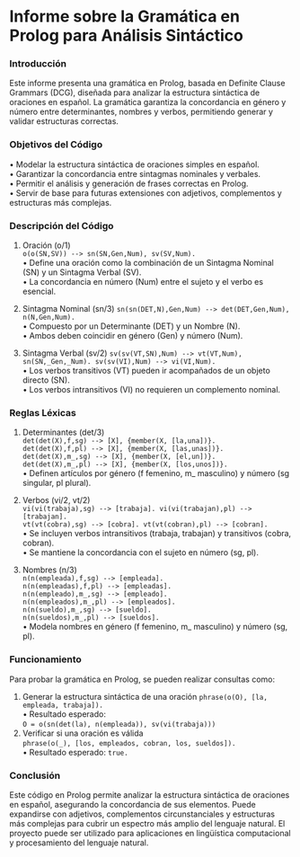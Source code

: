 # Informe sobre la Gramática en Prolog para Análisis Sintáctico
### Introducción

Este informe presenta una gramática en Prolog, basada en Definite Clause Grammars (DCG), diseñada para analizar la estructura sintáctica de oraciones en español. La gramática garantiza la concordancia en género y número entre determinantes, nombres y verbos, permitiendo generar y validar estructuras correctas.

### Objetivos del Código

•	Modelar la estructura sintáctica de oraciones simples en español.<br>
•	Garantizar la concordancia entre sintagmas nominales y verbales.<br>
•	Permitir el análisis y generación de frases correctas en Prolog.<br>
•	Servir de base para futuras extensiones con adjetivos, complementos y estructuras más complejas.<br>

### Descripción del Código

1. Oración (o/1)<br>
`o(o(SN,SV)) --> sn(SN,Gen,Num), sv(SV,Num).`<br>
•	Define una oración como la combinación de un Sintagma Nominal (SN) y un Sintagma Verbal (SV).<br>
•	La concordancia en número (Num) entre el sujeto y el verbo es esencial.<br>

2. Sintagma Nominal (sn/3)
`sn(sn(DET,N),Gen,Num) --> det(DET,Gen,Num), n(N,Gen,Num).`<br>
•	Compuesto por un Determinante (DET) y un Nombre (N).<br>
•	Ambos deben coincidir en género (Gen) y número (Num).<br>

3. Sintagma Verbal (sv/2)
`sv(sv(VT,SN),Num) --> vt(VT,Num), sn(SN,_Gen,_Num). sv(sv(VI),Num) --> vi(VI,Num).` <br>
•	Los verbos transitivos (VT) pueden ir acompañados de un objeto directo (SN).<br>
•	Los verbos intransitivos (VI) no requieren un complemento nominal.<br>

### Reglas Léxicas<br>
1. Determinantes (det/3)<br>
`det(det(X),f,sg) --> [X], {member(X, [la,una])}.`<br>
`det(det(X),f,pl) --> [X], {member(X, [las,unas])}.` <br>
`det(det(X),m_,sg) --> [X], {member(X, [el,un])}.`<br>
`det(det(X),m_,pl) --> [X], {member(X, [los,unos])}.` <br>
•	Definen artículos por género (f femenino, m_ masculino) y número (sg singular, pl plural).<br>

2. Verbos (vi/2, vt/2)<br>
`vi(vi(trabaja),sg) --> [trabaja]. vi(vi(trabajan),pl) --> [trabajan].` <br>
`vt(vt(cobra),sg) --> [cobra]. vt(vt(cobran),pl) --> [cobran].`<br>
•	Se incluyen verbos intransitivos (trabaja, trabajan) y transitivos (cobra, cobran).<br>
•	Se mantiene la concordancia con el sujeto en número (sg, pl).<br>

3. Nombres (n/3)<br>
`n(n(empleada),f,sg) --> [empleada].` <br>
`n(n(empleadas),f,pl) --> [empleadas].` <br>
`n(n(empleado),m_,sg) --> [empleado].` <br>
`n(n(empleados),m_,pl) --> [empleados].` <br>
`n(n(sueldo),m_,sg) --> [sueldo].` <br>
`n(n(sueldos),m_,pl) --> [sueldos].` <br>
•	Modela nombres en género (f femenino, m_ masculino) y número (sg, pl).<br>

### Funcionamiento
Para probar la gramática en Prolog, se pueden realizar consultas como:<br>

1. Generar la estructura sintáctica de una oración
`phrase(o(O), [la, empleada, trabaja]).`<br>
•	Resultado esperado:<br>
`O = o(sn(det(la), n(empleada)), sv(vi(trabaja)))`<br>
2. Verificar si una oración es válida<br>
`phrase(o(_), [los, empleados, cobran, los, sueldos]).`<br>
•	Resultado esperado: `true.`<br>

### Conclusión<br>
Este código en Prolog permite analizar la estructura sintáctica de oraciones en español, asegurando la concordancia de sus elementos. Puede expandirse con adjetivos, complementos circunstanciales y estructuras más complejas para cubrir un espectro más amplio del lenguaje natural.
El proyecto puede ser utilizado para aplicaciones en lingüística computacional y procesamiento del lenguaje natural.
